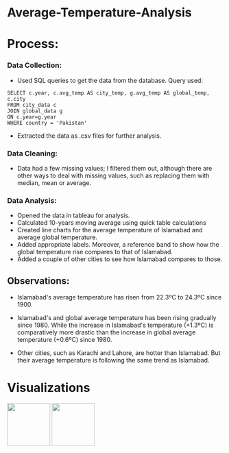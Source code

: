# Average-Temperature-Analysis


# Process:

### Data Collection:
- Used SQL queries to get the data from the database.
Query used:

```
SELECT c.year, c.avg_temp AS city_temp, g.avg_temp AS global_temp, c.city 
FROM city_data c
JOIN global_data g
ON c.year=g.year
WHERE country = 'Pakistan'
```

- Extracted the data as .csv files for further analysis.

### Data Cleaning:
- Data had a few missing values; I filtered them out, although there are other ways to deal with missing values, such as replacing them with median, mean or average.

### Data Analysis:
- Opened the data in tableau for analysis.
- Calculated 10-years moving average using quick table calculations
- Created line charts for the average temperature of Islamabad and average global temperature.
- Added appropriate labels. Moreover, a reference band to show how the global temperature rise compares to that of Islamabad.
- Added a couple of other cities to see how Islamabad compares to those.


## Observations:

- Islamabad's average temperature has risen from 22.3ºC to 24.3ºC since 1900.

- Islamabad's and global average temperature has been rising gradually since 1980. While the  increase in Islamabad's temperature (+1.3ºC) is comparatively more drastic than the increase in global average temperature (+0.6ºC) since 1980.

- Other cities, such as Karachi and Lahore, are hotter than Islamabad. But their average temperature is following the same trend as Islamabad. 
# Visualizations
<img src='https://github.com/git-azhar/Average-Temperature-Analysis/blob/main/isb_post.png' width='100'>
<img src='https://github.com/git-azhar/Average-Temperature-Analysis/blob/main/global.png' width='100'>
